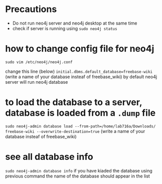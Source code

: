 # Precautions
- Do not run neo4j server and neo4j desktop at the same time
- check if server is running using `sudo neo4j status`

# how to change config file for neo4j
`sudo vim /etc/neo4j/neo4j.conf`

change this line (below)
`initial.dbms.default_database=freebase-wiki` (write a name of your database insteaf of freebase_wiki)
by default neo4j server will run neo4j database

# to load the database to a server, database is loaded from a `.dump` file
`sudo neo4j-admin database load --from-path=/home/lab716a/Downloads/ freebase-wiki --overwrite-destination=true` (write a name of your database insteaf of freebase_wiki)

# see all database info
`sudo neo4j-admin database info`
if you have kiaded the database using previous command the name of the database should appear in the list


